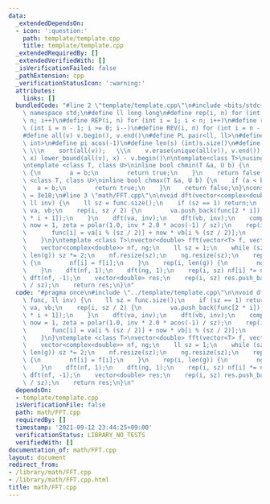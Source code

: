 ```yaml
---
data:
  _extendedDependsOn:
  - icon: ':question:'
    path: template/template.cpp
    title: template/template.cpp
  _extendedRequiredBy: []
  _extendedVerifiedWith: []
  _isVerificationFailed: false
  _pathExtension: cpp
  _verificationStatusIcon: ':warning:'
  attributes:
    links: []
  bundledCode: "#line 2 \"template/template.cpp\"\n#include <bits/stdc++.h>\nusing\
    \ namespace std;\n#define ll long long\n#define rep(i, n) for (int i = 0; i <\
    \ n; i++)\n#define REP(i, n) for (int i = 1; i < n; i++)\n#define rev(i, n) for\
    \ (int i = n - 1; i >= 0; i--)\n#define REV(i, n) for (int i = n - 1; i > 0; i--)\n\
    #define all(v) v.begin(), v.end()\n#define PL pair<ll, ll>\n#define PI pair<int,\
    \ int>\n#define pi acos(-1)\n#define len(s) (int)s.size()\n#define compress(v)\
    \ \\\n    sort(all(v));   \\\n    v.erase(unique(all(v)), v.end());\n#define comid(v,\
    \ x) lower_bound(all(v), x) - v.begin()\n\ntemplate<class T>\nusing prique=priority_queue<T,vector<T>,greater<>>;\n\
    \ntemplate <class T, class U>\ninline bool chmin(T &a, U b) {\n    if (a > b)\
    \ {\n        a = b;\n        return true;\n    }\n    return false;\n}\ntemplate\
    \ <class T, class U>\ninline bool chmax(T &a, U b) {\n    if (a < b) {\n     \
    \   a = b;\n        return true;\n    }\n    return false;\n}\nconstexpr ll inf\
    \ = 3e18;\n#line 3 \"math/FFT.cpp\"\n\nvoid dft(vector<complex<double>>& func,\
    \ ll inv) {\n    ll sz = func.size();\n    if (sz == 1) return;\n    vector<complex<double>>\
    \ va, vb;\n    rep(i, sz / 2) {\n        va.push_back(func[2 * i]);\n        vb.push_back(func[2\
    \ * i + 1]);\n    }\n    dft(va, inv);\n    dft(vb, inv);\n    complex<double>\
    \ now = 1, zeta = polar(1.0, inv * 2.0 * acos(-1) / sz);\n    rep(i, sz) {\n \
    \       func[i] = va[i % (sz / 2)] + now * vb[i % (sz / 2)];\n        now *= zeta;\n\
    \    }\n}\ntemplate <class T>\nvector<double> fft(vector<T> f, vector<T> g) {\n\
    \    vector<complex<double>> nf, ng;\n    ll sz = 1;\n    while (sz < len(f) +\
    \ len(g)) sz *= 2;\n    nf.resize(sz);\n    ng.resize(sz);\n    rep(i, len(f))\
    \ {\n        nf[i] = f[i];\n    }\n    rep(i, len(g)) {\n        ng[i] = g[i];\n\
    \    }\n    dft(nf, 1);\n    dft(ng, 1);\n    rep(i, sz) nf[i] *= ng[i];\n   \
    \ dft(nf, -1);\n    vector<double> res;\n    rep(i, sz) res.push_back(nf[i].real()\
    \ / sz);\n    return res;\n}\n"
  code: "#pragma once\n#include \"../template/template.cpp\"\n\nvoid dft(vector<complex<double>>&\
    \ func, ll inv) {\n    ll sz = func.size();\n    if (sz == 1) return;\n    vector<complex<double>>\
    \ va, vb;\n    rep(i, sz / 2) {\n        va.push_back(func[2 * i]);\n        vb.push_back(func[2\
    \ * i + 1]);\n    }\n    dft(va, inv);\n    dft(vb, inv);\n    complex<double>\
    \ now = 1, zeta = polar(1.0, inv * 2.0 * acos(-1) / sz);\n    rep(i, sz) {\n \
    \       func[i] = va[i % (sz / 2)] + now * vb[i % (sz / 2)];\n        now *= zeta;\n\
    \    }\n}\ntemplate <class T>\nvector<double> fft(vector<T> f, vector<T> g) {\n\
    \    vector<complex<double>> nf, ng;\n    ll sz = 1;\n    while (sz < len(f) +\
    \ len(g)) sz *= 2;\n    nf.resize(sz);\n    ng.resize(sz);\n    rep(i, len(f))\
    \ {\n        nf[i] = f[i];\n    }\n    rep(i, len(g)) {\n        ng[i] = g[i];\n\
    \    }\n    dft(nf, 1);\n    dft(ng, 1);\n    rep(i, sz) nf[i] *= ng[i];\n   \
    \ dft(nf, -1);\n    vector<double> res;\n    rep(i, sz) res.push_back(nf[i].real()\
    \ / sz);\n    return res;\n}\n"
  dependsOn:
  - template/template.cpp
  isVerificationFile: false
  path: math/FFT.cpp
  requiredBy: []
  timestamp: '2021-09-12 23:44:25+09:00'
  verificationStatus: LIBRARY_NO_TESTS
  verifiedWith: []
documentation_of: math/FFT.cpp
layout: document
redirect_from:
- /library/math/FFT.cpp
- /library/math/FFT.cpp.html
title: math/FFT.cpp
---
```

